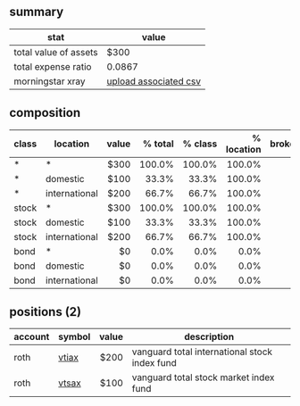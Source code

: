 ## summary
|stat|value|
|---|---|
|total value of assets|$300|
|total expense ratio|0.0867|
|morningstar xray|[upload associated csv](https://www.tdameritrade.com/education/tools-and-calculators/morningstar-instant-xray.page)|

## composition
|class|location|value|% total|% class|% location|brokerage|ira|roth|
|---|---|---:|---:|---:|---:|---:|---:|---:|
|*|*|$300|100.0%|100.0%|100.0%|0.0%|0.0%|100.0%|
|*|domestic|$100|33.3%|33.3%|100.0%|0.0%|0.0%|100.0%|
|*|international|$200|66.7%|66.7%|100.0%|0.0%|0.0%|100.0%|
|stock|*|$300|100.0%|100.0%|100.0%|0.0%|0.0%|100.0%|
|stock|domestic|$100|33.3%|33.3%|100.0%|0.0%|0.0%|100.0%|
|stock|international|$200|66.7%|66.7%|100.0%|0.0%|0.0%|100.0%|
|bond|*|$0|0.0%|0.0%|0.0%|0.0%|0.0%|0.0%|
|bond|domestic|$0|0.0%|0.0%|0.0%|0.0%|0.0%|0.0%|
|bond|international|$0|0.0%|0.0%|0.0%|0.0%|0.0%|0.0%|

## positions (2)
|account|symbol|value|description|
|---|---|---:|---|
|roth|[vtiax](https://finance.yahoo.com/quote/vtiax?p=vtiax)|$200|vanguard total international stock index fund|
|roth|[vtsax](https://finance.yahoo.com/quote/vtsax?p=vtsax)|$100|vanguard total stock market index fund|
